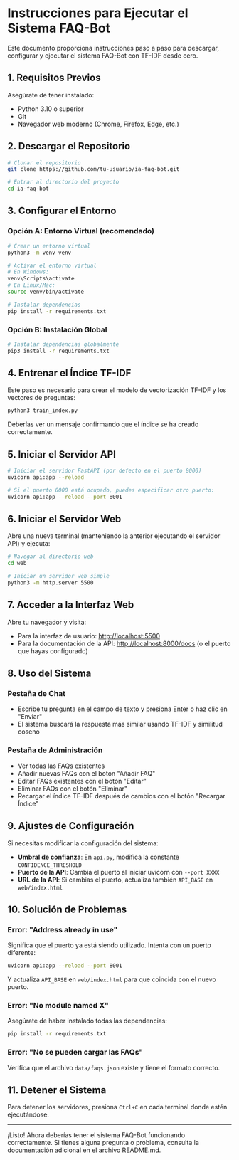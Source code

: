 # Instrucciones para Ejecutar el Sistema FAQ-Bot

Este documento proporciona instrucciones paso a paso para descargar, configurar y ejecutar el sistema FAQ-Bot con TF-IDF desde cero.

## 1. Requisitos Previos

Asegúrate de tener instalado:

- Python 3.10 o superior
- Git
- Navegador web moderno (Chrome, Firefox, Edge, etc.)

## 2. Descargar el Repositorio

```bash
# Clonar el repositorio
git clone https://github.com/tu-usuario/ia-faq-bot.git

# Entrar al directorio del proyecto
cd ia-faq-bot
```

## 3. Configurar el Entorno

### Opción A: Entorno Virtual (recomendado)

```bash
# Crear un entorno virtual
python3 -m venv venv

# Activar el entorno virtual
# En Windows:
venv\Scripts\activate
# En Linux/Mac:
source venv/bin/activate

# Instalar dependencias
pip install -r requirements.txt
```

### Opción B: Instalación Global

```bash
# Instalar dependencias globalmente
pip3 install -r requirements.txt
```

## 4. Entrenar el Índice TF-IDF

Este paso es necesario para crear el modelo de vectorización TF-IDF y los vectores de preguntas:

```bash
python3 train_index.py
```

Deberías ver un mensaje confirmando que el índice se ha creado correctamente.

## 5. Iniciar el Servidor API

```bash
# Iniciar el servidor FastAPI (por defecto en el puerto 8000)
uvicorn api:app --reload

# Si el puerto 8000 está ocupado, puedes especificar otro puerto:
uvicorn api:app --reload --port 8001
```

## 6. Iniciar el Servidor Web

Abre una nueva terminal (manteniendo la anterior ejecutando el servidor API) y ejecuta:

```bash
# Navegar al directorio web
cd web

# Iniciar un servidor web simple
python3 -m http.server 5500
```

## 7. Acceder a la Interfaz Web

Abre tu navegador y visita:

- Para la interfaz de usuario: [http://localhost:5500](http://localhost:5500)
- Para la documentación de la API: [http://localhost:8000/docs](http://localhost:8000/docs) (o el puerto que hayas configurado)

## 8. Uso del Sistema

### Pestaña de Chat
- Escribe tu pregunta en el campo de texto y presiona Enter o haz clic en "Enviar"
- El sistema buscará la respuesta más similar usando TF-IDF y similitud coseno

### Pestaña de Administración
- Ver todas las FAQs existentes
- Añadir nuevas FAQs con el botón "Añadir FAQ"
- Editar FAQs existentes con el botón "Editar"
- Eliminar FAQs con el botón "Eliminar"
- Recargar el índice TF-IDF después de cambios con el botón "Recargar Índice"

## 9. Ajustes de Configuración

Si necesitas modificar la configuración del sistema:

- **Umbral de confianza**: En `api.py`, modifica la constante `CONFIDENCE_THRESHOLD`
- **Puerto de la API**: Cambia el puerto al iniciar uvicorn con `--port XXXX`
- **URL de la API**: Si cambias el puerto, actualiza también `API_BASE` en `web/index.html`

## 10. Solución de Problemas

### Error: "Address already in use"
Significa que el puerto ya está siendo utilizado. Intenta con un puerto diferente:
```bash
uvicorn api:app --reload --port 8001
```
Y actualiza `API_BASE` en `web/index.html` para que coincida con el nuevo puerto.

### Error: "No module named X"
Asegúrate de haber instalado todas las dependencias:
```bash
pip install -r requirements.txt
```

### Error: "No se pueden cargar las FAQs"
Verifica que el archivo `data/faqs.json` existe y tiene el formato correcto.

## 11. Detener el Sistema

Para detener los servidores, presiona `Ctrl+C` en cada terminal donde estén ejecutándose.

---

¡Listo! Ahora deberías tener el sistema FAQ-Bot funcionando correctamente. Si tienes alguna pregunta o problema, consulta la documentación adicional en el archivo README.md.
